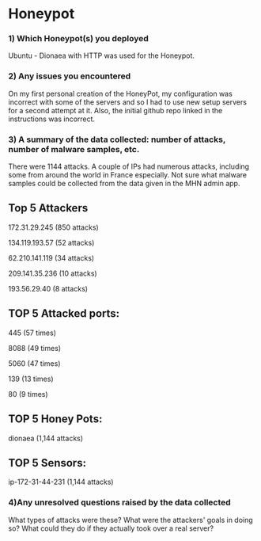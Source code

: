 # Honeypot

### 1) Which Honeypot(s) you deployed

Ubuntu - Dionaea with HTTP was used for the Honeypot.

### 2) Any issues you encountered

On my first personal creation of the HoneyPot, my configuration was incorrect with some of the servers and so I had to use new setup servers for a second attempt at it. Also, the initial github repo linked in the instructions was incorrect.

### 3) A summary of the data collected: number of attacks, number of malware samples, etc.

There were 1144 attacks. A couple of IPs had numerous attacks, including some from around the world in France especially. Not sure what malware samples could be collected from the data given in the MHN admin app.

## Top 5 Attackers

 172.31.29.245 (850 attacks)
 
 134.119.193.57 (52 attacks)
 
 62.210.141.119 (34 attacks)
 
 209.141.35.236 (10 attacks)
 
 193.56.29.40 (8 attacks)
 
## TOP 5 Attacked ports:
 
445 (57 times)

8088 (49 times)

5060 (47 times)

139 (13 times)

80 (9 times)

## TOP 5 Honey Pots:

dionaea (1,144 attacks)

## TOP 5 Sensors:

ip-172-31-44-231 (1,144 attacks)

### 4)Any unresolved questions raised by the data collected

What types of attacks were these? What were the attackers' goals in doing so? What could they do if they actually took over a real server?
